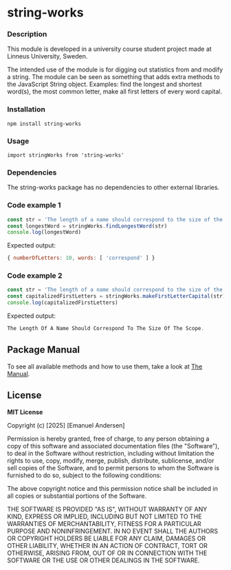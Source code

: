 # string-works

### Description
This module is developed in a university course student project made at Linneus University, Sweden.

The intended use of the module is for digging out statistics from and modify a string. The module can be seen as something that adds extra methods to the JavaScript String object. Examples: find the longest and shortest word(s), the most common letter, make all first letters of every word capital.

### Installation

`npm install string-works`

### Usage 

`import stringWorks from 'string-works'`

### Dependencies
The string-works package has no dependencies to other external libraries.

### Code example 1

```javascript
const str = 'The length of a name should correspond to the size of the scope.'
const longestWord = stringWorks.findLongestWord(str)
console.log(longestWord)
```
Expected output:
```javascript
{ numberOfLetters: 10, words: [ 'correspond' ] }
```

### Code example 2

```javascript
const str = 'The length of a name should correspond to the size of the scope.'
const capitalizedFirstLetters = stringWorks.makeFirstLetterCapital(str)
console.log(capitalizedFirstLetters)
```
Expected output:
```javascript
The Length Of A Name Should Correspond To The Size Of The Scope.
```

## Package Manual

To see all available methods and how to use them, take a look at [The Manual](manual.md).

## License

**MIT License**

Copyright (c) [2025] [Emanuel Andersen]

Permission is hereby granted, free of charge, to any person obtaining a copy
of this software and associated documentation files (the "Software"), to deal
in the Software without restriction, including without limitation the rights
to use, copy, modify, merge, publish, distribute, sublicense, and/or sell
copies of the Software, and to permit persons to whom the Software is
furnished to do so, subject to the following conditions:

The above copyright notice and this permission notice shall be included in all
copies or substantial portions of the Software.

THE SOFTWARE IS PROVIDED "AS IS", WITHOUT WARRANTY OF ANY KIND, EXPRESS OR
IMPLIED, INCLUDING BUT NOT LIMITED TO THE WARRANTIES OF MERCHANTABILITY,
FITNESS FOR A PARTICULAR PURPOSE AND NONINFRINGEMENT. IN NO EVENT SHALL THE
AUTHORS OR COPYRIGHT HOLDERS BE LIABLE FOR ANY CLAIM, DAMAGES OR OTHER
LIABILITY, WHETHER IN AN ACTION OF CONTRACT, TORT OR OTHERWISE, ARISING FROM,
OUT OF OR IN CONNECTION WITH THE SOFTWARE OR THE USE OR OTHER DEALINGS IN THE
SOFTWARE.